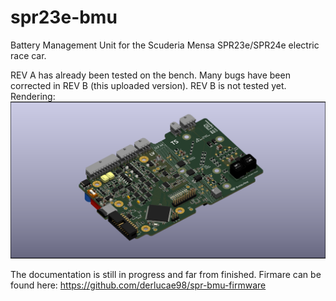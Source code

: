# spr23e-bmu
Battery Management Unit for the Scuderia Mensa SPR23e/SPR24e electric race car.

REV A has already been tested on the bench. Many bugs have been corrected in REV B (this uploaded version). REV B is not tested yet. Rendering: ![Image](spr23e-bmu.png)

The documentation is still in progress and far from finished. Firmare can be found here: https://github.com/derlucae98/spr-bmu-firmware


